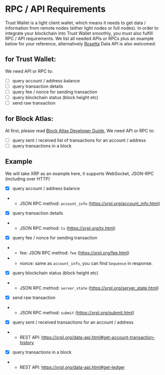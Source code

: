 # RPC / API Requirements

Trust Wallet is a light client wallet, which means it needs to get data / information from remote nodes (either light nodes or full nodes). In order to integrate your blockchain into Trust Wallet smoothly, you must also fulfill RPC / API requirements. We list all needed APIs or RPCs plus an example below for your reference, alternatively [Rosetta](https://www.rosetta-api.org/) Data API is also welcomed.

## for Trust Wallet: 

We need API or RPC to: 

- [ ] query account / address balance
- [ ] query transaction details
- [ ] query fee / nonce for sending transaction
- [ ] query blockchain status (block height etc)
- [ ] send raw transaction

## for Block Atlas: 

At first, please read [Block Atlas Developer Guide](https://developer.trustwallet.com/blockatlas/newblockchain), We need API or RPC to: 

- [ ] query sent / received list of transactions for an account / address
- [ ] query transactions in a block

## Example

We will take XRP as an example here, it supports WebSocket, JSON-RPC (including over HTTP)

- [x] query account / address balance
- - JSON RPC method: `account_info` (https://xrpl.org/account_info.html)
- [x] query transaction details
- - JSON RPC method: `tx` (https://xrpl.org/tx.html)
- [x] query fee / nonce for sending transaction
- - fee: JSON RPC method: `fee` (https://xrpl.org/fee.html)
- - nonce: same as `account_info`, you can find `Sequence` in response.
- [x] query blockchain status (block height etc)
- - JSON RPC method: `server_state` (https://xrpl.org/server_state.html)
- [x] send raw transaction
- - JSON RPC method: `submit` (https://xrpl.org/submit.html)
- [x] query sent / received transactions for an account / address
- - REST API: https://xrpl.org/data-api.html#get-account-transaction-history
- [x] query transactions in a block
- - REST API: https://xrpl.org/data-api.html#get-ledger
